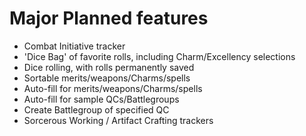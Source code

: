 # Major Planned features

* Combat Initiative tracker
* 'Dice Bag' of favorite rolls, including Charm/Excellency selections
* Dice rolling, with rolls permanently saved
* Sortable merits/weapons/Charms/spells
* Auto-fill for merits/weapons/Charms/spells
* Auto-fill for sample QCs/Battlegroups
* Create Battlegroup of specified QC
* Sorcerous Working / Artifact Crafting trackers
